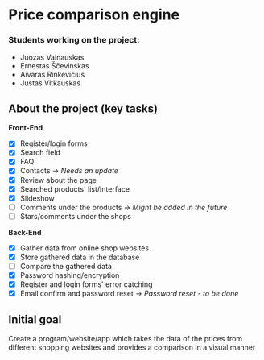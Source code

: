 # Price comparison engine
### Students working on the project: 
- Juozas Vainauskas
- Ernestas Ščevinskas
- Aivaras Rinkevičius
- Justas Vitkauskas
## About the project (key tasks)
**Front-End**
- [x] Register/login forms
- [x] Search field
- [x] FAQ
- [x] Contacts -> *Needs an update*
- [x] Review about the page
- [x] Searched products' list/Interface
- [x] Slideshow
- [ ] Comments under the products -> *Might be added in the future*
- [ ] Stars/comments under the shops

**Back-End**
- [x] Gather data from online shop websites
- [x] Store gathered data in the database
- [ ] Compare the gathered data
- [x] Password hashing/encryption
- [x] Register and login forms' error catching
- [x] Email confirm and password reset -> *Password reset - to be done*
## Initial goal <!-- this point here is temporarily -->
Create a program/website/app which takes the data of the prices from different shopping websites and provides a comparison in a visual manner
